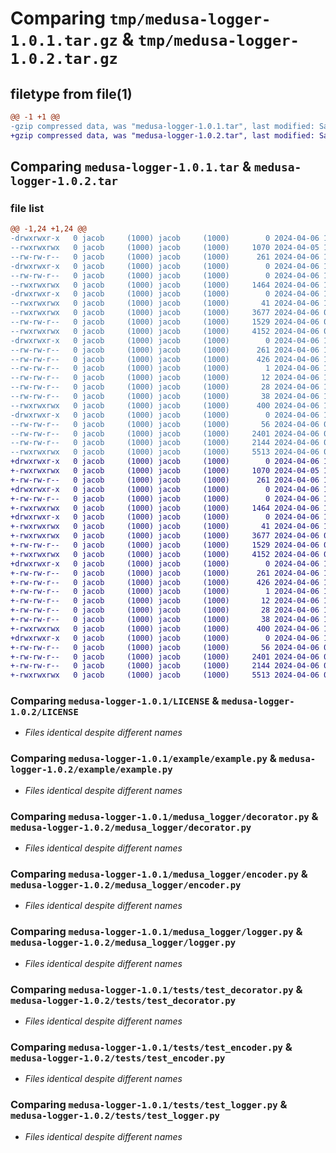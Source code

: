 # Comparing `tmp/medusa-logger-1.0.1.tar.gz` & `tmp/medusa-logger-1.0.2.tar.gz`

## filetype from file(1)

```diff
@@ -1 +1 @@
-gzip compressed data, was "medusa-logger-1.0.1.tar", last modified: Sat Apr  6 16:38:37 2024, max compression
+gzip compressed data, was "medusa-logger-1.0.2.tar", last modified: Sat Apr  6 16:55:30 2024, max compression
```

## Comparing `medusa-logger-1.0.1.tar` & `medusa-logger-1.0.2.tar`

### file list

```diff
@@ -1,24 +1,24 @@
-drwxrwxr-x   0 jacob     (1000) jacob     (1000)        0 2024-04-06 16:38:37.420340 medusa-logger-1.0.1/
--rwxrwxrwx   0 jacob     (1000) jacob     (1000)     1070 2024-04-05 16:36:38.000000 medusa-logger-1.0.1/LICENSE
--rw-rw-r--   0 jacob     (1000) jacob     (1000)      261 2024-04-06 16:38:37.420340 medusa-logger-1.0.1/PKG-INFO
-drwxrwxr-x   0 jacob     (1000) jacob     (1000)        0 2024-04-06 16:38:37.420340 medusa-logger-1.0.1/example/
--rw-rw-r--   0 jacob     (1000) jacob     (1000)        0 2024-04-06 15:39:29.000000 medusa-logger-1.0.1/example/__init__.py
--rwxrwxrwx   0 jacob     (1000) jacob     (1000)     1464 2024-04-06 16:22:30.000000 medusa-logger-1.0.1/example/example.py
-drwxrwxr-x   0 jacob     (1000) jacob     (1000)        0 2024-04-06 16:38:37.420340 medusa-logger-1.0.1/medusa_logger/
--rwxrwxrwx   0 jacob     (1000) jacob     (1000)       41 2024-04-06 16:22:42.000000 medusa-logger-1.0.1/medusa_logger/__init__.py
--rwxrwxrwx   0 jacob     (1000) jacob     (1000)     3677 2024-04-06 06:46:18.000000 medusa-logger-1.0.1/medusa_logger/decorator.py
--rw-rw-r--   0 jacob     (1000) jacob     (1000)     1529 2024-04-06 06:49:50.000000 medusa-logger-1.0.1/medusa_logger/encoder.py
--rwxrwxrwx   0 jacob     (1000) jacob     (1000)     4152 2024-04-06 04:36:41.000000 medusa-logger-1.0.1/medusa_logger/logger.py
-drwxrwxr-x   0 jacob     (1000) jacob     (1000)        0 2024-04-06 16:38:37.420340 medusa-logger-1.0.1/medusa_logger.egg-info/
--rw-rw-r--   0 jacob     (1000) jacob     (1000)      261 2024-04-06 16:38:37.000000 medusa-logger-1.0.1/medusa_logger.egg-info/PKG-INFO
--rw-rw-r--   0 jacob     (1000) jacob     (1000)      426 2024-04-06 16:38:37.000000 medusa-logger-1.0.1/medusa_logger.egg-info/SOURCES.txt
--rw-rw-r--   0 jacob     (1000) jacob     (1000)        1 2024-04-06 16:38:37.000000 medusa-logger-1.0.1/medusa_logger.egg-info/dependency_links.txt
--rw-rw-r--   0 jacob     (1000) jacob     (1000)       12 2024-04-06 16:38:37.000000 medusa-logger-1.0.1/medusa_logger.egg-info/requires.txt
--rw-rw-r--   0 jacob     (1000) jacob     (1000)       28 2024-04-06 16:38:37.000000 medusa-logger-1.0.1/medusa_logger.egg-info/top_level.txt
--rw-rw-r--   0 jacob     (1000) jacob     (1000)       38 2024-04-06 16:38:37.420340 medusa-logger-1.0.1/setup.cfg
--rwxrwxrwx   0 jacob     (1000) jacob     (1000)      400 2024-04-06 16:38:24.000000 medusa-logger-1.0.1/setup.py
-drwxrwxr-x   0 jacob     (1000) jacob     (1000)        0 2024-04-06 16:38:37.420340 medusa-logger-1.0.1/tests/
--rw-rw-r--   0 jacob     (1000) jacob     (1000)       56 2024-04-06 04:57:59.000000 medusa-logger-1.0.1/tests/__init__.py
--rw-rw-r--   0 jacob     (1000) jacob     (1000)     2401 2024-04-06 05:38:53.000000 medusa-logger-1.0.1/tests/test_decorator.py
--rw-rw-r--   0 jacob     (1000) jacob     (1000)     2144 2024-04-06 05:42:53.000000 medusa-logger-1.0.1/tests/test_encoder.py
--rwxrwxrwx   0 jacob     (1000) jacob     (1000)     5513 2024-04-06 05:54:38.000000 medusa-logger-1.0.1/tests/test_logger.py
+drwxrwxr-x   0 jacob     (1000) jacob     (1000)        0 2024-04-06 16:55:30.304663 medusa-logger-1.0.2/
+-rwxrwxrwx   0 jacob     (1000) jacob     (1000)     1070 2024-04-05 16:36:38.000000 medusa-logger-1.0.2/LICENSE
+-rw-rw-r--   0 jacob     (1000) jacob     (1000)      261 2024-04-06 16:55:30.304663 medusa-logger-1.0.2/PKG-INFO
+drwxrwxr-x   0 jacob     (1000) jacob     (1000)        0 2024-04-06 16:55:30.300663 medusa-logger-1.0.2/example/
+-rw-rw-r--   0 jacob     (1000) jacob     (1000)        0 2024-04-06 15:39:29.000000 medusa-logger-1.0.2/example/__init__.py
+-rwxrwxrwx   0 jacob     (1000) jacob     (1000)     1464 2024-04-06 16:22:30.000000 medusa-logger-1.0.2/example/example.py
+drwxrwxr-x   0 jacob     (1000) jacob     (1000)        0 2024-04-06 16:55:30.300663 medusa-logger-1.0.2/medusa_logger/
+-rwxrwxrwx   0 jacob     (1000) jacob     (1000)       41 2024-04-06 16:22:42.000000 medusa-logger-1.0.2/medusa_logger/__init__.py
+-rwxrwxrwx   0 jacob     (1000) jacob     (1000)     3677 2024-04-06 06:46:18.000000 medusa-logger-1.0.2/medusa_logger/decorator.py
+-rw-rw-r--   0 jacob     (1000) jacob     (1000)     1529 2024-04-06 06:49:50.000000 medusa-logger-1.0.2/medusa_logger/encoder.py
+-rwxrwxrwx   0 jacob     (1000) jacob     (1000)     4152 2024-04-06 04:36:41.000000 medusa-logger-1.0.2/medusa_logger/logger.py
+drwxrwxr-x   0 jacob     (1000) jacob     (1000)        0 2024-04-06 16:55:30.300663 medusa-logger-1.0.2/medusa_logger.egg-info/
+-rw-rw-r--   0 jacob     (1000) jacob     (1000)      261 2024-04-06 16:55:30.000000 medusa-logger-1.0.2/medusa_logger.egg-info/PKG-INFO
+-rw-rw-r--   0 jacob     (1000) jacob     (1000)      426 2024-04-06 16:55:30.000000 medusa-logger-1.0.2/medusa_logger.egg-info/SOURCES.txt
+-rw-rw-r--   0 jacob     (1000) jacob     (1000)        1 2024-04-06 16:55:30.000000 medusa-logger-1.0.2/medusa_logger.egg-info/dependency_links.txt
+-rw-rw-r--   0 jacob     (1000) jacob     (1000)       12 2024-04-06 16:55:30.000000 medusa-logger-1.0.2/medusa_logger.egg-info/requires.txt
+-rw-rw-r--   0 jacob     (1000) jacob     (1000)       28 2024-04-06 16:55:30.000000 medusa-logger-1.0.2/medusa_logger.egg-info/top_level.txt
+-rw-rw-r--   0 jacob     (1000) jacob     (1000)       38 2024-04-06 16:55:30.304663 medusa-logger-1.0.2/setup.cfg
+-rwxrwxrwx   0 jacob     (1000) jacob     (1000)      400 2024-04-06 16:55:29.000000 medusa-logger-1.0.2/setup.py
+drwxrwxr-x   0 jacob     (1000) jacob     (1000)        0 2024-04-06 16:55:30.304663 medusa-logger-1.0.2/tests/
+-rw-rw-r--   0 jacob     (1000) jacob     (1000)       56 2024-04-06 04:57:59.000000 medusa-logger-1.0.2/tests/__init__.py
+-rw-rw-r--   0 jacob     (1000) jacob     (1000)     2401 2024-04-06 05:38:53.000000 medusa-logger-1.0.2/tests/test_decorator.py
+-rw-rw-r--   0 jacob     (1000) jacob     (1000)     2144 2024-04-06 05:42:53.000000 medusa-logger-1.0.2/tests/test_encoder.py
+-rwxrwxrwx   0 jacob     (1000) jacob     (1000)     5513 2024-04-06 05:54:38.000000 medusa-logger-1.0.2/tests/test_logger.py
```

### Comparing `medusa-logger-1.0.1/LICENSE` & `medusa-logger-1.0.2/LICENSE`

 * *Files identical despite different names*

### Comparing `medusa-logger-1.0.1/example/example.py` & `medusa-logger-1.0.2/example/example.py`

 * *Files identical despite different names*

### Comparing `medusa-logger-1.0.1/medusa_logger/decorator.py` & `medusa-logger-1.0.2/medusa_logger/decorator.py`

 * *Files identical despite different names*

### Comparing `medusa-logger-1.0.1/medusa_logger/encoder.py` & `medusa-logger-1.0.2/medusa_logger/encoder.py`

 * *Files identical despite different names*

### Comparing `medusa-logger-1.0.1/medusa_logger/logger.py` & `medusa-logger-1.0.2/medusa_logger/logger.py`

 * *Files identical despite different names*

### Comparing `medusa-logger-1.0.1/tests/test_decorator.py` & `medusa-logger-1.0.2/tests/test_decorator.py`

 * *Files identical despite different names*

### Comparing `medusa-logger-1.0.1/tests/test_encoder.py` & `medusa-logger-1.0.2/tests/test_encoder.py`

 * *Files identical despite different names*

### Comparing `medusa-logger-1.0.1/tests/test_logger.py` & `medusa-logger-1.0.2/tests/test_logger.py`

 * *Files identical despite different names*

